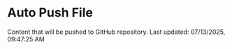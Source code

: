 # Auto Push File

Content that will be pushed to GitHub repository.
Last updated: 07/13/2025, 09:47:25 AM